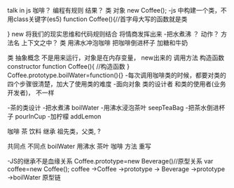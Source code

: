 talk in js
咖啡？
编程有规则
结果？
类 对象
new Coffee();
-js 中构建一个类，不用class关键字(es5)
 function Coffee(){//首字母大写的函数就是类

 }
 new 将我们的现实思维和代码规则结合 将情商发挥出来
 -把水煮沸 ？ 动作？ 方法名 上下文之中？ 类
 用沸水冲泡咖啡
 把咖啡倒进杯子
 加糖和牛奶

 类 抽象概念 不是用来运行，对象是在内存变量， new出来的
 调用方法 构造函数 constructor
 function Coffee(){
     //构造函数
 }
 Coffee.prototype.boilWater=function(){}
 -每次调用咖啡类的时候，都要对类的四个步骤很清楚，加大了使用类的难度
 -面向对象 
 类的设计者 和类的使用者(业务开发者)， 不一样

 -茶的类设计
 -把水煮沸 boilWater
 -用沸水浸泡茶叶 seepTeaBag
 -把茶水倒进杯子 pourInCup
 -加柠檬 addLemon

咖啡 茶 饮料 继承 
祖先类，父类, ?

共同点  不同点
boilWater 
用沸水  茶叶 咖啡 
方法    重写

-JS的继承不是血缘关系 
Coffee.prototype=new Beverage()//原型关系
var coffee=new Coffee();
coffee ->Coffee ->prototype ->  Beverage ->prototype ->boilWater 原型链
